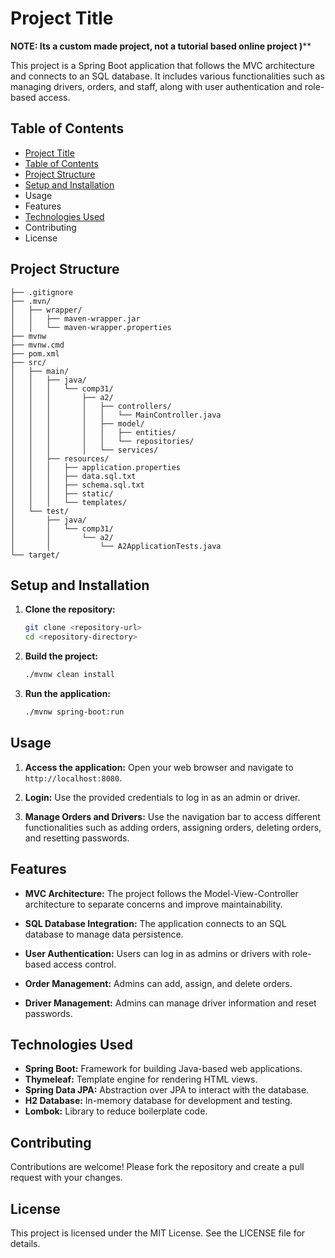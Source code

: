 # Project Title

******NOTE: Its a custom made project, not a tutorial based online project )********

This project is a Spring Boot application that follows the MVC architecture and connects to an SQL database. It includes various functionalities such as managing drivers, orders, and staff, along with user authentication and role-based access.

## Table of Contents

- [Project Title](#project-title)
- [Table of Contents](#table-of-contents)
- [Project Structure](#project-structure)
- [Setup and Installation](#setup-and-installation)
- Usage
- Features
- [Technologies Used](#technologies-used)
- Contributing
- License

## Project Structure

```
├── .gitignore
├── .mvn/
│   ├── wrapper/
│   │   ├── maven-wrapper.jar
│   │   └── maven-wrapper.properties
├── mvnw
├── mvnw.cmd
├── pom.xml
├── src/
│   ├── main/
│   │   ├── java/
│   │   │   └── comp31/
│   │   │       ├── a2/
│   │   │       │   ├── controllers/
│   │   │       │   │   └── MainController.java
│   │   │       │   ├── model/
│   │   │       │   │   ├── entities/
│   │   │       │   │   └── repositories/
│   │   │       │   └── services/
│   │   ├── resources/
│   │   │   ├── application.properties
│   │   │   ├── data.sql.txt
│   │   │   ├── schema.sql.txt
│   │   │   ├── static/
│   │   │   └── templates/
│   └── test/
│       ├── java/
│       │   └── comp31/
│       │       └── a2/
│       │           └── A2ApplicationTests.java
└── target/
```

## Setup and Installation

1. **Clone the repository:**
   ```sh
   git clone <repository-url>
   cd <repository-directory>
   ```

2. **Build the project:**
   ```sh
   ./mvnw clean install
   ```

3. **Run the application:**
   ```sh
   ./mvnw spring-boot:run
   ```

## Usage

1. **Access the application:**
   Open your web browser and navigate to `http://localhost:8080`.

2. **Login:**
   Use the provided credentials to log in as an admin or driver.

3. **Manage Orders and Drivers:**
   Use the navigation bar to access different functionalities such as adding orders, assigning orders, deleting orders, and resetting passwords.

## Features

- **MVC Architecture:**
  The project follows the Model-View-Controller architecture to separate concerns and improve maintainability.

- **SQL Database Integration:**
  The application connects to an SQL database to manage data persistence.

- **User Authentication:**
  Users can log in as admins or drivers with role-based access control.

- **Order Management:**
  Admins can add, assign, and delete orders.

- **Driver Management:**
  Admins can manage driver information and reset passwords.

## Technologies Used

- **Spring Boot:** Framework for building Java-based web applications.
- **Thymeleaf:** Template engine for rendering HTML views.
- **Spring Data JPA:** Abstraction over JPA to interact with the database.
- **H2 Database:** In-memory database for development and testing.
- **Lombok:** Library to reduce boilerplate code.

## Contributing

Contributions are welcome! Please fork the repository and create a pull request with your changes.

## License

This project is licensed under the MIT License. See the LICENSE file for details.
